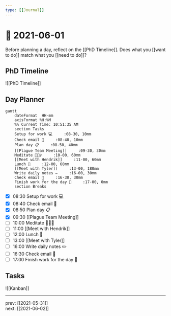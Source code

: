 ```yaml
---
type: [[Journal]]
---
```


# 📆 2021-06-01

Before planning a day, reflect on the [[PhD Timeline]]. Does what you [[want to do]] match what you [[need to do]]?

## PhD Timeline

![[PhD Timeline]]

## Day Planner
```mermaid
gantt
    dateFormat  HH-mm
    axisFormat %H:%M
    %% Current Time: 10:51:35 AM
    section Tasks
    Setup for work 💻     :08-30, 10mm
    Check email 📧     :08-40, 10mm
    Plan day 📋     :08-50, 40mm
    [[Plague Team Meeting]]     :09-30, 30mm
    Meditate 🧘🏻‍♀️     :10-00, 60mm
    [[Meet with Hendrik]]     :11-00, 60mm
    Lunch 🍙     :12-00, 60mm
    [[Meet with Tyler]]     :13-00, 180mm
    Write daily notes ✏️     :16-00, 30mm
    Check email 📧     :16-30, 30mm
    Finish work for the day 🎉     :17-00, 0mm
    section Breaks

```

- [x] 08:30 Setup for work 💻
- [x] 08:40 Check email 📧
- [x] 08:50 Plan day 📋
- [x] 09:30 [[Plague Team Meeting]]
- [ ] 10:00 Meditate 🧘🏻‍♀️
- [ ] 11:00 [[Meet with Hendrik]]
- [ ] 12:00 Lunch 🍙
- [ ] 13:00 [[Meet with Tyler]]
- [ ] 16:00 Write daily notes ✏️
- [ ] 16:30 Check email 📧
- [ ] 17:00 Finish work for the day 🎉

## Tasks

![[Kanban]]

---

prev: [[2021-05-31]]  
next: [[2021-06-02]]  
